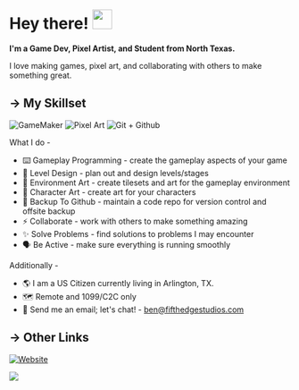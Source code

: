 <h1> Hey there! <img src="https://media.giphy.com/media/hvRJCLFzcasrR4ia7z/giphy.gif" width="35px"></h1>

<b>I'm a Game Dev, Pixel Artist, and Student from North Texas.</b> 

I love making games, pixel art, and collaborating with others to make something great.

## → My Skillset
![GameMaker](https://img.shields.io/badge/-GameMaker-green&?style=for-the-badge)
![Pixel Art](https://img.shields.io/badge/-Pixel%20Art-informational?style=for-the-badge)
![Git + Github](https://img.shields.io/badge/-Git%20%2B%20Github-orange?style=for-the-badge)

What I do -

* ⌨️ Gameplay Programming - create the gameplay aspects of your game
* 🗻 Level Design - plan out and design levels/stages
* 💎 Environment Art - create tilesets and art for the gameplay environment
* 🎨 Character Art - create art for your characters
* 🐍 Backup To Github - maintain a code repo for version control and offsite backup
* ⚡ Collaborate - work with others to make something amazing
* ✨ Solve Problems - find solutions to problems I may encounter
* 🗣️ Be Active - make sure everything is running smoothly

Additionally -

* 🌎 I am a US Citizen currently living in Arlington, TX.
* 🗺️ Remote and 1099/C2C only
* 🤗 Send me an email; let's chat! - ben@fifthedgestudios.com

## → Other Links
[![Website](https://img.shields.io/badge/%F0%9F%91%94-Itch.io-blue)](https://fifthedgestudios.itch.io)

![](https://komarev.com/ghpvc/?username=bentheperson1&color=blue)
